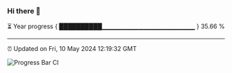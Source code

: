 ### Hi there 👋

⏳ Year progress { ██████████▁▁▁▁▁▁▁▁▁▁▁▁▁▁▁▁▁▁▁▁ } 35.66 %

---

⏰ Updated on Fri, 10 May 2024 12:19:32 GMT

![Progress Bar CI](https://github.com/liununu/liununu/workflows/Progress%20Bar%20CI/badge.svg)
